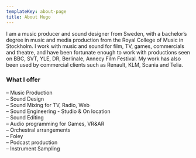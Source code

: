 ```yaml
---
templateKey: about-page
title: About Hugo
---
```

I am a music producer and sound designer from Sweden, with a bachelor’s degree in music and media production from the Royal College of Music in Stockholm. I work with music and sound for film, TV, games, commercials and theatre, and have been fortunate enough to work with productions seen on BBC, SVT, YLE, DR, Berlinale, Annecy Film Festival.
My work has also been used by commercial clients such as Renault, KLM, Scania and Telia.

### What I offer

– Music Production\
– Sound Design\
– Sound Mixing for TV, Radio, Web\
– Sound Engineering - Studio & On location \
– Sound Editing\
– Audio programming for Games, VR&AR \
– Orchestral arrangements\
– Foley \
– Podcast production\
– Instrument Sampling
